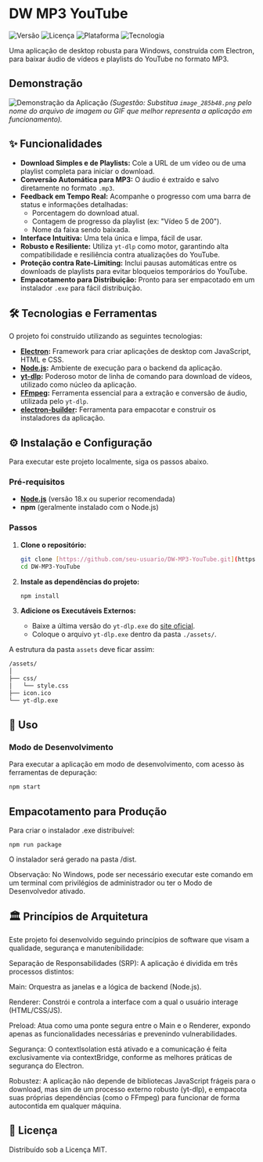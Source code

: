 # DW MP3 YouTube

![Versão](https://img.shields.io/badge/versão-1.4.0-blue)
![Licença](https://img.shields.io/badge/licença-MIT-green)
![Plataforma](https://img.shields.io/badge/plataforma-Windows-informational)
![Tecnologia](https://img.shields.io/badge/tecnologia-Electron-9FEAF9)

Uma aplicação de desktop robusta para Windows, construída com Electron, para baixar áudio de vídeos e playlists do YouTube no formato MP3.

## Demonstração

![Demonstração da Aplicação](image_285b48.png)
_(Sugestão: Substitua `image_285b48.png` pelo nome do arquivo de imagem ou GIF que melhor representa a aplicação em funcionamento)._

## ✨ Funcionalidades

- **Download Simples e de Playlists:** Cole a URL de um vídeo ou de uma playlist completa para iniciar o download.
- **Conversão Automática para MP3:** O áudio é extraído e salvo diretamente no formato `.mp3`.
- **Feedback em Tempo Real:** Acompanhe o progresso com uma barra de status e informações detalhadas:
  - Porcentagem do download atual.
  - Contagem de progresso da playlist (ex: "Vídeo 5 de 200").
  - Nome da faixa sendo baixada.
- **Interface Intuitiva:** Uma tela única e limpa, fácil de usar.
- **Robusto e Resiliente:** Utiliza `yt-dlp` como motor, garantindo alta compatibilidade e resiliência contra atualizações do YouTube.
- **Proteção contra Rate-Limiting:** Inclui pausas automáticas entre os downloads de playlists para evitar bloqueios temporários do YouTube.
- **Empacotamento para Distribuição:** Pronto para ser empacotado em um instalador `.exe` para fácil distribuição.

## 🛠️ Tecnologias e Ferramentas

O projeto foi construído utilizando as seguintes tecnologias:

- **[Electron](https://www.electronjs.org/):** Framework para criar aplicações de desktop com JavaScript, HTML e CSS.
- **[Node.js](https://nodejs.org/):** Ambiente de execução para o backend da aplicação.
- **[yt-dlp](https://github.com/yt-dlp/yt-dlp):** Poderoso motor de linha de comando para download de vídeos, utilizado como núcleo da aplicação.
- **[FFmpeg](https://ffmpeg.org/):** Ferramenta essencial para a extração e conversão de áudio, utilizada pelo `yt-dlp`.
- **[electron-builder](https://www.electron.build/):** Ferramenta para empacotar e construir os instaladores da aplicação.

## ⚙️ Instalação e Configuração

Para executar este projeto localmente, siga os passos abaixo.

### Pré-requisitos

- **[Node.js](https://nodejs.org/)** (versão 18.x ou superior recomendada)
- **npm** (geralmente instalado com o Node.js)

### Passos

1.  **Clone o repositório:**

    ```bash
    git clone [https://github.com/seu-usuario/DW-MP3-YouTube.git](https://github.com/seu-usuario/DW-MP3-YouTube.git)
    cd DW-MP3-YouTube
    ```

2.  **Instale as dependências do projeto:**

    ```bash
    npm install
    ```

3.  **Adicione os Executáveis Externos:**
    - Baixe a última versão do `yt-dlp.exe` do [site oficial](https://github.com/yt-dlp/yt-dlp/releases/latest).
    - Coloque o arquivo `yt-dlp.exe` dentro da pasta `./assets/`.

A estrutura da pasta `assets` deve ficar assim:

```bash
/assets/
│
├── css/
│   └── style.css
├── icon.ico
└── yt-dlp.exe
```

## 🚀 Uso

### Modo de Desenvolvimento

Para executar a aplicação em modo de desenvolvimento, com acesso às ferramentas de depuração:

```bash
npm start
```

## Empacotamento para Produção

Para criar o instalador .exe distribuível:

```
npm run package
```

O instalador será gerado na pasta /dist.

Observação: No Windows, pode ser necessário executar este comando em um terminal com privilégios de administrador ou ter o Modo de Desenvolvedor ativado.

## 🏛️ Princípios de Arquitetura

Este projeto foi desenvolvido seguindo princípios de software que visam a qualidade, segurança e manutenibilidade:

Separação de Responsabilidades (SRP): A aplicação é dividida em três processos distintos:

Main: Orquestra as janelas e a lógica de backend (Node.js).

Renderer: Constrói e controla a interface com a qual o usuário interage (HTML/CSS/JS).

Preload: Atua como uma ponte segura entre o Main e o Renderer, expondo apenas as funcionalidades necessárias e prevenindo vulnerabilidades.

Segurança: O contextIsolation está ativado e a comunicação é feita exclusivamente via contextBridge, conforme as melhores práticas de segurança do Electron.

Robustez: A aplicação não depende de bibliotecas JavaScript frágeis para o download, mas sim de um processo externo robusto (yt-dlp), e empacota suas próprias dependências (como o FFmpeg) para funcionar de forma autocontida em qualquer máquina.

## 📄 Licença

Distribuído sob a Licença MIT.
